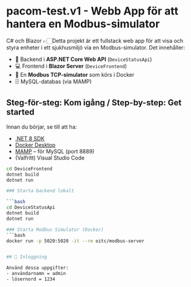 # pacom-test.v1 - Webb App för att hantera en Modbus-simulator

C# och Blazor
👉🏻Detta projekt är ett fullstack web app för att visa och styra enheter i ett sjukhusmiljö via en Modbus-simulator.
Det innehåller:

- 🔧 Backend i **ASP.NET Core Web API** (`DeviceStatusApi`)
- 💻 Frontend i **Blazor Server** (`DeviceFrontend`)
- 🐳 En **Modbus TCP-simulator** som körs i Docker
- 🗄️ MySQL-databas (via MAMP)

## Steg-för-steg: Kom igång / Step-by-step: Get started

Innan du börjar, se till att ha:

- [.NET 8 SDK](https://dotnet.microsoft.com/en-us/download)
- [Docker Desktop](https://www.docker.com/products/docker-desktop)
- [MAMP](https://www.mamp.info/) – för MySQL (port 8889)
- (Valfritt) Visual Studio Code

 
```bash
cd DeviceFrontend
dotnet build
dotnet run

### Starta backend lokalt

```bash
cd DeviceStatusApi
dotnet build
dotnet run

### Starta Modbus Simulator (Docker)
```bash
docker run -p 5020:5020 -it --rm oitc/modbus-server


## 👤 Inloggning

Använd dessa uppgifter:
- användarnamn = admin
- lösernord = 1234


````
